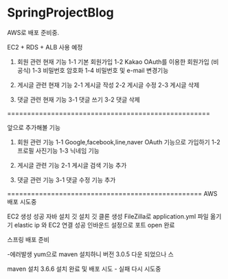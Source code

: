 # SpringProjectBlog

AWS로 배포 준비중.

EC2 + RDS + ALB 사용 예정

1. 회원 관련 현재 기능 
    1-1 기본 회원가입
    1-2 Kakao OAuth를 이용한 회원가입 (비공식)
    1-3 비밀번호 암호화
    1-4 비밀번호 및 e-mail 변경기능
    
2. 게시글 관련 현재 기능
    2-1 게시글 작성
    2-2 게시글 수정
    2-3 게시글 삭제

3. 댓글 관련 현재 기능
    3-1 댓글 쓰기
    3-2 댓글 삭제
  
===================================================  
  
앞으로 추가해볼 기능
  
  1. 회원 관련 기능
      1-1 Google,facebook,line,naver OAuth 기능으로 가입하기
      1-2 프로필 사진기능
      1-3 닉네임 기능
      
  2. 게시글 관련 기능
      2-1 게시글 검색 기능 추가
  
  3. 댓글 관련 기능
      3-1 댓글 수정 기능 추가
      
      
=================================================
AWS 배포 시도중

EC2 생성 성공
    자바 설치
    깃 설치
    깃 클론 생성
    FileZilla로 application.yml 파일 옮기기
elastic ip 와 EC2 연결 성공
인바운드 설정으로 포트 open 완료


스프링 배포 준비

-에러발생
yum으로 maven 설치하니 버전 3.0.5 다운 되었으나 스

maven 설치 3.6.6 설치 완료 및 배포 시도 - 실패 
다시 시도중
